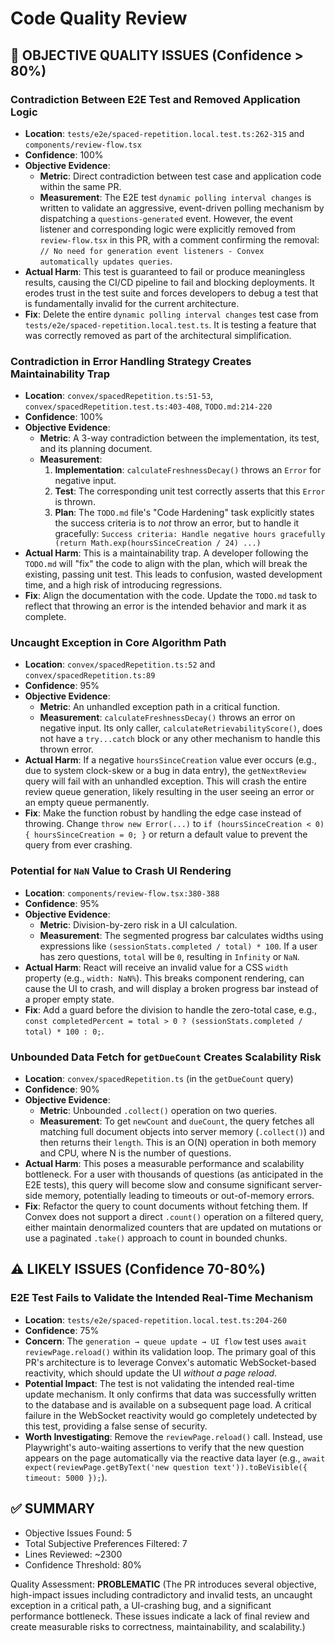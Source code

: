 # Code Quality Review

## 🔴 OBJECTIVE QUALITY ISSUES (Confidence > 80%)
### Contradiction Between E2E Test and Removed Application Logic
- **Location**: `tests/e2e/spaced-repetition.local.test.ts:262-315` and `components/review-flow.tsx`
- **Confidence**: 100%
- **Objective Evidence**:
  - **Metric**: Direct contradiction between test case and application code within the same PR.
  - **Measurement**: The E2E test `dynamic polling interval changes` is written to validate an aggressive, event-driven polling mechanism by dispatching a `questions-generated` event. However, the event listener and corresponding logic were explicitly removed from `review-flow.tsx` in this PR, with a comment confirming the removal: `// No need for generation event listeners - Convex automatically updates queries`.
- **Actual Harm**: This test is guaranteed to fail or produce meaningless results, causing the CI/CD pipeline to fail and blocking deployments. It erodes trust in the test suite and forces developers to debug a test that is fundamentally invalid for the current architecture.
- **Fix**: Delete the entire `dynamic polling interval changes` test case from `tests/e2e/spaced-repetition.local.test.ts`. It is testing a feature that was correctly removed as part of the architectural simplification.

### Contradiction in Error Handling Strategy Creates Maintainability Trap
- **Location**: `convex/spacedRepetition.ts:51-53`, `convex/spacedRepetition.test.ts:403-408`, `TODO.md:214-220`
- **Confidence**: 100%
- **Objective Evidence**:
  - **Metric**: A 3-way contradiction between the implementation, its test, and its planning document.
  - **Measurement**:
    1.  **Implementation**: `calculateFreshnessDecay()` throws an `Error` for negative input.
    2.  **Test**: The corresponding unit test correctly asserts that this `Error` is thrown.
    3.  **Plan**: The `TODO.md` file's "Code Hardening" task explicitly states the success criteria is to *not* throw an error, but to handle it gracefully: `Success criteria: Handle negative hours gracefully (return Math.exp(hoursSinceCreation / 24) ...)`
- **Actual Harm**: This is a maintainability trap. A developer following the `TODO.md` will "fix" the code to align with the plan, which will break the existing, passing unit test. This leads to confusion, wasted development time, and a high risk of introducing regressions.
- **Fix**: Align the documentation with the code. Update the `TODO.md` task to reflect that throwing an error is the intended behavior and mark it as complete.

### Uncaught Exception in Core Algorithm Path
- **Location**: `convex/spacedRepetition.ts:52` and `convex/spacedRepetition.ts:89`
- **Confidence**: 95%
- **Objective Evidence**:
  - **Metric**: An unhandled exception path in a critical function.
  - **Measurement**: `calculateFreshnessDecay()` throws an error on negative input. Its only caller, `calculateRetrievabilityScore()`, does not have a `try...catch` block or any other mechanism to handle this thrown error.
- **Actual Harm**: If a negative `hoursSinceCreation` value ever occurs (e.g., due to system clock-skew or a bug in data entry), the `getNextReview` query will fail with an unhandled exception. This will crash the entire review queue generation, likely resulting in the user seeing an error or an empty queue permanently.
- **Fix**: Make the function robust by handling the edge case instead of throwing. Change `throw new Error(...)` to `if (hoursSinceCreation < 0) { hoursSinceCreation = 0; }` or return a default value to prevent the query from ever crashing.

### Potential for `NaN` Value to Crash UI Rendering
- **Location**: `components/review-flow.tsx:380-388`
- **Confidence**: 95%
- **Objective Evidence**:
  - **Metric**: Division-by-zero risk in a UI calculation.
  - **Measurement**: The segmented progress bar calculates widths using expressions like `(sessionStats.completed / total) * 100`. If a user has zero questions, `total` will be `0`, resulting in `Infinity` or `NaN`.
- **Actual Harm**: React will receive an invalid value for a CSS `width` property (e.g., `width: NaN%`). This breaks component rendering, can cause the UI to crash, and will display a broken progress bar instead of a proper empty state.
- **Fix**: Add a guard before the division to handle the zero-total case, e.g., `const completedPercent = total > 0 ? (sessionStats.completed / total) * 100 : 0;`.

### Unbounded Data Fetch for `getDueCount` Creates Scalability Risk
- **Location**: `convex/spacedRepetition.ts` (in the `getDueCount` query)
- **Confidence**: 90%
- **Objective Evidence**:
  - **Metric**: Unbounded `.collect()` operation on two queries.
  - **Measurement**: To get `newCount` and `dueCount`, the query fetches all matching full document objects into server memory (`.collect()`) and then returns their `length`. This is an O(N) operation in both memory and CPU, where N is the number of questions.
- **Actual Harm**: This poses a measurable performance and scalability bottleneck. For a user with thousands of questions (as anticipated in the E2E tests), this query will become slow and consume significant server-side memory, potentially leading to timeouts or out-of-memory errors.
- **Fix**: Refactor the query to count documents without fetching them. If Convex does not support a direct `.count()` operation on a filtered query, either maintain denormalized counters that are updated on mutations or use a paginated `.take()` approach to count in bounded chunks.

## ⚠️ LIKELY ISSUES (Confidence 70-80%)
### E2E Test Fails to Validate the Intended Real-Time Mechanism
- **Location**: `tests/e2e/spaced-repetition.local.test.ts:204-260`
- **Confidence**: 75%
- **Concern**: The `generation → queue update → UI flow` test uses `await reviewPage.reload()` within its validation loop. The primary goal of this PR's architecture is to leverage Convex's automatic WebSocket-based reactivity, which should update the UI *without a page reload*.
- **Potential Impact**: The test is not validating the intended real-time update mechanism. It only confirms that data was successfully written to the database and is available on a subsequent page load. A critical failure in the WebSocket reactivity would go completely undetected by this test, providing a false sense of security.
- **Worth Investigating**: Remove the `reviewPage.reload()` call. Instead, use Playwright's auto-waiting assertions to verify that the new question appears on the page automatically via the reactive data layer (e.g., `await expect(reviewPage.getByText('new question text')).toBeVisible({ timeout: 5000 });`).

## ✅ SUMMARY
- Objective Issues Found: 5
- Total Subjective Preferences Filtered: 7
- Lines Reviewed: ~2300
- Confidence Threshold: 80%

Quality Assessment: **PROBLEMATIC**
(The PR introduces several objective, high-impact issues including contradictory and invalid tests, an uncaught exception in a critical path, a UI-crashing bug, and a significant performance bottleneck. These issues indicate a lack of final review and create measurable risks to correctness, maintainability, and scalability.)